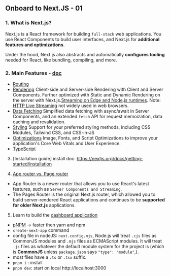 ## Onboard to Next.JS - 01

### 1. What is Next.js?

Next.js is a React framework for building `full-stack` web applications. You use React Components to build user interfaces, and Next.js for **additional features and optimizations**.

Under the hood, Next.js also abstracts and automatically **configures tooling** needed for React, like bundling, compiling, and more.

### 2. Main Features - [doc](https://nextjs.org/docs#main-features)

- [Routing](https://nextjs.org/docs/app/building-your-application/routing)
- [Rendering](https://nextjs.org/docs/app/building-your-application/rendering)
  Client-side and Server-side Rendering with Client and Server
  Components. Further optimized with Static and Dynamic Rendering on
  the server with Next.js.[Streaming on Edge and Node.js runtimes](https://vercel.com/blog/streaming-for-serverless-node-js-and-edge-runtimes-with-vercel-functions). Note: [HTTP Live Streaming](https://caniuse.com/http-live-streaming) not widely used in web browsers.
- [Data Fetching](https://nextjs.org/docs/app/building-your-application/data-fetching)
  Simplified data fetching with async/await in Server Components, and
  an extended `fetch` API for request memoization, data caching and
  revalidation.
- [Styling](https://nextjs.org/docs/app/building-your-application/styling)
  Support for your preferred styling methods, including CSS Modules,
  Tailwind CSS, and CSS-in-JS
- [Optimizations](https://nextjs.org/docs/app/building-your-application/optimizing)
  Image, Fonts, and Script Optimizations to improve your application's
  Core Web Vitals and User Experience.
- [TypeScript](https://nextjs.org/docs/app/building-your-application/configuring/typescript)

3. [Installation guide]
   install doc: https://nextjs.org/docs/getting-started/installation

4. [App router vs. Page router](https://nextjs.org/docs#app-router-vs-pages-router)

- App Router is a newer router that allows you to use React's latest features, such as `Server Components and Streaming`.
- The Pages Router is the original Next.js router, which allowed you to build server-rendered React applications and continues to be **supported for older Next.js** applications.

5. Learn to build the [dashboard application](https://nextjs.org/learn/dashboard-app)

- [pNPM](https://pnpm.io/) -> faster then yarn and npm
- `create-next-app` command
- config file in nodeJS: `next.config.mjs`, Node.js will treat `.cjs` files as CommonJS modules and `.mjs` files as ECMAScript modules. It will treat `.js` files as whatever the default module system for the project is (which is **CommonJS** unless `package.json` says `"type": "module"`,).
- most files have a `.ts` or `.tsx` suffix.
- `pnpm i` : install
- `pnpm dev`: start on local http://localhost:3000
